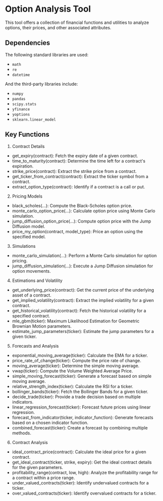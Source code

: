 # Option Analysis Tool

This tool offers a collection of financial functions and utilities to analyze options, their prices, and other associated attributes.

## Dependencies

The following standard libraries are used:
- `math`
- `re`
- `datetime`

And the third-party libraries include:
- `numpy`
- `pandas`
- `scipy.stats`
- `yfinance`
- `yoptions`
- `sklearn.linear_model`

## Key Functions

1. Contract Details

- get_expiry(contract): Fetch the expiry date of a given contract.
- time_to_maturity(contract): Determine the time left for a contract's expiration.
- strike_price(contract): Extract the strike price from a contract.
- get_ticker_from_contract(contract): Extract the ticker symbol from a contract.
- extract_option_type(contract): Identify if a contract is a call or put.

2. Pricing Models

- black_scholes(...): Compute the Black-Scholes option price.
- monte_carlo_option_price(...): Calculate option price using Monte Carlo simulation.
- jump_diffusion_option_price(...): Compute option price with the Jump Diffusion model.
- price_my_option(contract, model_type): Price an option using the specified model.

3. Simulations

- monte_carlo_simulation(...): Perform a Monte Carlo simulation for option pricing.
- jump_diffusion_simulation(...): Execute a Jump Diffusion simulation for option movements.

4. Estimations and Volatility

- get_underlying_price(contract): Get the current price of the underlying asset of a contract.
- get_implied_volatility(contract): Extract the implied volatility for a given contract.
- get_historical_volatility(contract): Fetch the historical volatility for a specified contract.
- mle_gbm(ticker): Maximum Likelihood Estimation for Geometric Brownian Motion parameters.
- estimate_jump_parameters(ticker): Estimate the jump parameters for a given ticker.

5. Forecasts and Analysis

- exponential_moving_average(ticker): Calculate the EMA for a ticker.
- price_rate_of_change(ticker): Compute the price rate of change.
- moving_average(ticker): Determine the simple moving average.
- vwap(ticker): Compute the Volume Weighted Average Price.
- simple_moving_forecast(ticker): Generate a forecast based on simple moving average.
- relative_strength_index(ticker): Calculate the RSI for a ticker.
- bollinger_bands(ticker): Fetch the Bollinger Bands for a given ticker.
- decide_trade(ticker): Provide a trade decision based on multiple indicators.
- linear_regression_forecast(ticker): Forecast future prices using linear regression.
- forecast_from_indicator(ticker, indicator_function): Generate forecasts based on a chosen indicator function.
- combined_forecast(ticker): Create a forecast by combining multiple methods.

6. Contract Analysis

- ideal_contract_price(contract): Calculate the ideal price for a given contract.
- get_ideal_contract(ticker, strike, expiry): Get the ideal contract details for the given parameters.
- profitability_range(contract, low, high): Analyze the profitability range for a contract within a price range.
- under_valued_contracts(ticker): Identify undervalued contracts for a ticker.
- over_valued_contracts(ticker): Identify overvalued contracts for a ticker.

